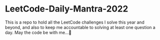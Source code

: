 # LeetCode-Daily-Mantra-2022
This is a repo to hold all the LeetCode challenges I solve this year and beyond, and also to keep me accountable to solving at least one question a day. May the code be with me...🖖
